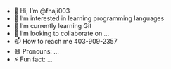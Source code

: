 - 👋 Hi, I’m @fhaji003
- 👀 I’m interested in learning programming languages
- 🌱 I’m currently learning Git
- 💞️ I’m looking to collaborate on ...
- 📫 How to reach me 403-909-2357
- 😄 Pronouns: ...
- ⚡ Fun fact: ...

<!---
fhaji003/fhaji003 is a ✨ special ✨ repository because its `README.md` (this file) appears on your GitHub profile.
You can click the Preview link to take a look at your changes.
--->
